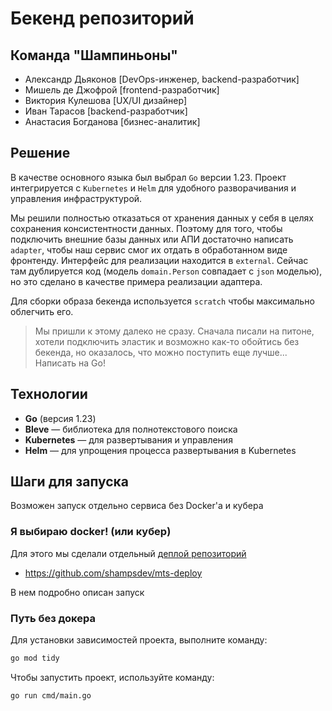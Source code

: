 # Бекенд репозиторий
## Команда "Шампиньоны"
 - Александр Дьяконов [DevOps-инженер, backend-разработчик]
 - Мишель де Джофрой [frontend-разработчик]
 - Виктория Кулешова [UX/UI дизайнер]
 - Иван Тарасов [backend-разработчик]
 - Анастасия Богданова [бизнес-аналитик]

## Решение
В качестве основного языка был выбрал `Go` версии 1.23. Проект интегрируется с `Kubernetes` и `Helm` для удобного разворачивания и управления инфраструктурой.

Мы решили полностью отказаться от хранения данных у себя в целях сохранения консистентности данных. Поэтому для того, чтобы подключить внешние базы данных или АПИ достаточно написать `adapter`, чтобы наш сервис смог их отдать в обработанном виде фронтенду. Интерфейс для реализации находится в `external`. Сейчас там дублируется код (модель `domain.Person` совпадает с `json` моделью), но это сделано в качестве примера реализации адаптера.

Для сборки образа бекенда используется `scratch` чтобы максимально облегчить его.

> Мы пришли к этому далеко не сразу. Сначала писали на питоне, хотели подключить эластик и возможно как-то обойтись без бекенда, но оказалось, что можно поступить еще лучше... Написать на Go!

## Технологии
- **Go** (версия 1.23)
- **Bleve** — библиотека для полнотекстового поиска
- **Kubernetes** — для развертывания и управления
- **Helm** — для упрощения процесса развертывания в Kubernetes

## Шаги для запуска

Возможен запуск отдельно сервиса без Docker'a и кубера

### Я выбираю docker! (или кубер)
Для этого мы сделали отдельный [деплой репозиторий](https://github.com/shampsdev/mts-deploy)

 - https://github.com/shampsdev/mts-deploy

В нем подробно описан запуск

### Путь без докера
Для установки зависимостей проекта, выполните команду:

```bash
go mod tidy
```

Чтобы запустить проект, используйте команду:
```
go run cmd/main.go
```